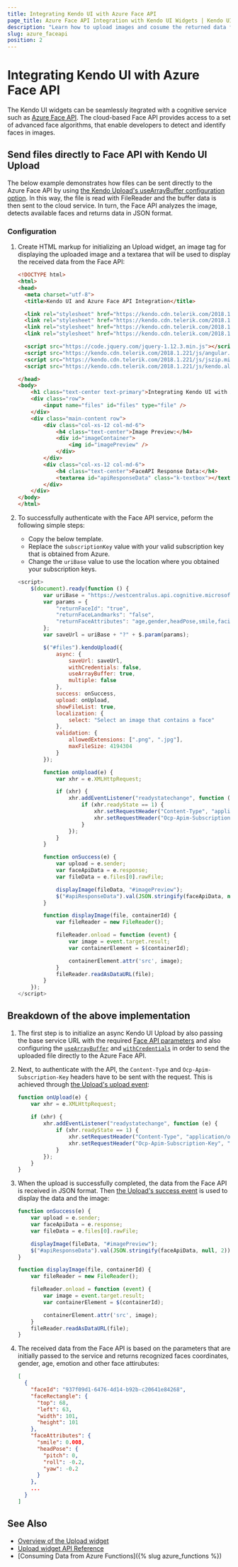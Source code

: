 ```yaml
---
title: Integrating Kendo UI with Azure Face API
page_title: Azure Face API Integration with Kendo UI Widgets | Kendo UI in the Cloud
description: "Learn how to upload images and cosume the returned data from Azure Face API."
slug: azure_faceapi
position: 2
---
```


# Integrating Kendo UI with Azure Face API

The Kendo UI widgets can be seamlessly itegrated with a cognitive service such as [Azure Face API](https://azure.microsoft.com/en-us/services/cognitive-services/face/). The cloud-based Face API provides access to a set of advanced face algorithms, that enable developers to detect and identify faces in images.

## Send files directly to Face API with Kendo UI Upload

The below example demonstrates how files can be sent directly to the Azure Face API by using [the Kendo Upload's useArrayBuffer configuration option](https://docs.telerik.com/kendo-ui/api/javascript/ui/upload/configuration/async.usearraybuffer). In this way, the file is read with FileReader and the buffer data is then sent to the cloud service. In turn, the Face API analyzes the image, detects available faces and returns data in JSON format.

### Configuration

1. Create HTML markup for initializing an Upload widget, an image tag for displaying the uploaded image and a textarea that will be used to display the received data from the Face API:

    ```html
    <!DOCTYPE html>
    <html>
    <head>
      <meta charset="utf-8">
      <title>Kendo UI and Azure Face API Integration</title>

      <link rel="stylesheet" href="https://kendo.cdn.telerik.com/2018.1.221/styles/kendo.common.min.css">
      <link rel="stylesheet" href="https://kendo.cdn.telerik.com/2018.1.221/styles/kendo.rtl.min.css">
      <link rel="stylesheet" href="https://kendo.cdn.telerik.com/2018.1.221/styles/kendo.default.min.css">
      <link rel="stylesheet" href="https://kendo.cdn.telerik.com/2018.1.221/styles/kendo.mobile.all.min.css">

      <script src="https://code.jquery.com/jquery-1.12.3.min.js"></script>
      <script src="https://kendo.cdn.telerik.com/2018.1.221/js/angular.min.js"></script>
      <script src="https://kendo.cdn.telerik.com/2018.1.221/js/jszip.min.js"></script>
      <script src="https://kendo.cdn.telerik.com/2018.1.221/js/kendo.all.min.js"></script>

    </head>
    <body>
    	<h1 class="text-center text-primary">Integrating Kendo UI with Azure FaceAPI </h1>
    	<div class="row">
    		<input name="files" id="files" type="file" />
    	</div>
    	<div class="main-content row">
    		<div class="col-xs-12 col-md-6">
    			<h4 class="text-center">Image Preview:</h4>
    			<div id="imageContainer">
    				<img id="imagePreview" />
    			</div>
    		</div>
    		<div class="col-xs-12 col-md-6">
    			<h4 class="text-center">FaceAPI Response Data:</h4>
    			<textarea id="apiResponseData" class="k-textbox"></textarea>
    		</div>
        </div>
    </body>
    </html>
    ```

2. To successfully authenticate with the Face API service, peform the following simple steps:

    * Copy the below template.
    * Replace the `subscriptionKey` value with your valid subscription key that is obtained from Azure.
    * Change the `uriBase` value to use the location where you obtained your subscription keys.

    ```js
    <script>
        $(document).ready(function () {
            var uriBase = "https://westcentralus.api.cognitive.microsoft.com/face/v1.0/detect";
            var params = {
                "returnFaceId": "true",
                "returnFaceLandmarks": "false",
                "returnFaceAttributes": "age,gender,headPose,smile,facialHair,glasses,emotion,hair,makeup,occlusion,accessories,blur,exposure,noise",
            };
            var saveUrl = uriBase + "?" + $.param(params);

            $("#files").kendoUpload({
                async: {
                    saveUrl: saveUrl,
                    withCredentials: false,
                    useArrayBuffer: true,
                    multiple: false
                },
                success: onSuccess,
                upload: onUpload,
                showFileList: true,
                localization: {
                    select: "Select an image that contains a face"
                },
                validation: {
                    allowedExtensions: [".png", ".jpg"],
                    maxFileSize: 4194304
                }
            });

            function onUpload(e) {
                var xhr = e.XMLHttpRequest;

                if (xhr) {
                    xhr.addEventListener("readystatechange", function (e) {
                        if (xhr.readyState == 1) {
                            xhr.setRequestHeader("Content-Type", "application/octet-stream");
                            xhr.setRequestHeader("Ocp-Apim-Subscription-Key", "subscriptionKey");
                        }
                    });
                }
            }

            function onSuccess(e) {
                var upload = e.sender;
                var faceApiData = e.response;
                var fileData = e.files[0].rawFile;

                displayImage(fileData, "#imagePreview");
                $("#apiResponseData").val(JSON.stringify(faceApiData, null, 2));
            }

            function displayImage(file, containerId) {
                var fileReader = new FileReader();

                fileReader.onload = function (event) {
                    var image = event.target.result;
                    var containerElement = $(containerId);

                    containerElement.attr('src', image);
                }
                fileReader.readAsDataURL(file);
            }
        });
    </script>
    ```

## Breakdown of the above implementation

1. The first step is to initialize an async Kendo UI Upload by also passing the base service URL with the required [Face API parameters](https://westcentralus.dev.cognitive.microsoft.com/docs/services/563879b61984550e40cbbe8d/operations/563879b61984550f30395236) and also configuring the [`useArrayBuffer`](https://docs.telerik.com/kendo-ui/api/javascript/ui/upload/configuration/async.usearraybuffer) and [`withCredentials`](https://docs.telerik.com/kendo-ui/api/javascript/ui/upload/configuration/async.withcredentials) in order to send the uploaded file directly to the Azure Face API.

2. Next, to authenticate with the API, the `Content-Type` and `Ocp-Apim-Subscription-Key` headers have to be sent with the request. This is achieved through [the Upload's upload event](https://docs.telerik.com/kendo-ui/api/javascript/ui/upload/events/upload):
    ```js
    function onUpload(e) {
        var xhr = e.XMLHttpRequest;
        
        if (xhr) {
            xhr.addEventListener("readystatechange", function (e) {
                if (xhr.readyState == 1) {
                    xhr.setRequestHeader("Content-Type", "application/octet-stream");
                    xhr.setRequestHeader("Ocp-Apim-Subscription-Key", "subscriptionKey");
                }
            });
        }
    }
    ```

3. When the upload is successfully completed, the data from the Face API is received in JSON format. Then [the Upload's success event](https://docs.telerik.com/kendo-ui/api/javascript/ui/upload/events/success) is used to display the data and the image:
    ```js
    function onSuccess(e) {
        var upload = e.sender;
        var faceApiData = e.response;
        var fileData = e.files[0].rawFile;

        displayImage(fileData, "#imagePreview");
        $("#apiResponseData").val(JSON.stringify(faceApiData, null, 2));
    }

    function displayImage(file, containerId) {
        var fileReader = new FileReader();

        fileReader.onload = function (event) {
            var image = event.target.result;
            var containerElement = $(containerId);

            containerElement.attr('src', image);
        }
        fileReader.readAsDataURL(file);
    }
    ```

4. The received data from the Face API is based on the parameters that are initially passed to the service and returns recognized faces coordinates, gender, age, emotion and other face attirubutes:
    ```json
    [
      {
        "faceId": "937f09d1-6476-4d14-b92b-c20641e84268",
        "faceRectangle": {
          "top": 68,
          "left": 63,
          "width": 101,
          "height": 101
        },
        "faceAttributes": {
          "smile": 0.008,
          "headPose": {
            "pitch": 0,
            "roll": -0.2,
            "yaw": -0.2
          }
        },
        ...
      }
    ]
    ```

## See Also
* [Overview of the Upload widget](https://docs.telerik.com/kendo-ui/controls/editors/upload/overview)
* [Upload widget API Reference](https://docs.telerik.com/kendo-ui/api/javascript/ui/upload)
* [Consuming Data from Azure Functions]({% slug azure_functions %})